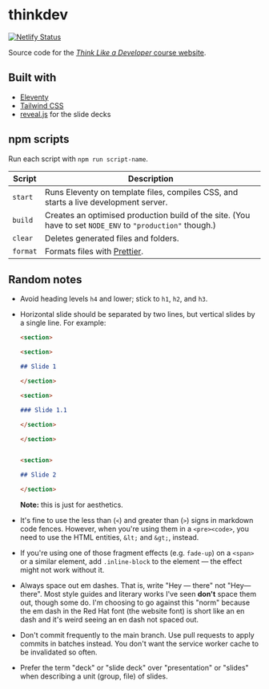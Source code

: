 # thinkdev

[![Netlify Status](https://api.netlify.com/api/v1/badges/9ddd2dd2-868a-4d60-bd4b-ea7bf90df7e8/deploy-status)](https://app.netlify.com/sites/thinkdev/deploys)

Source code for the [_Think Like a Developer_ course website](https://thinkdev.netlify.app/).

## Built with

- [Eleventy](https://www.11ty.dev/)
- [Tailwind CSS](https://tailwindcss.com/)
- [reveal.js](https://revealjs.com/) for the slide decks

## npm scripts

Run each script with `npm run script-name`.

<!-- prettier-ignore-start -->

**Script** | **Description**
-- | --
`start` | Runs Eleventy on template files, compiles CSS, and starts a live development server.
`build` | Creates an optimised production build of the site. (You have to set `NODE_ENV` to `"production"` though.)
`clear` | Deletes generated files and folders.
`format` | Formats files with [Prettier](https://prettier.io/).

<!-- prettier-ignore-end -->

## Random notes

* Avoid heading levels `h4` and lower; stick to `h1`, `h2`, and `h3`.

* Horizontal slide should be separated by two lines, but vertical slides by a single line. For example:
   ```md
   <section>

   <section>

   ## Slide 1

   </section>

   <section>

   ### Slide 1.1

   </section>

   </section>


   <section>

   ## Slide 2

   </section>
   ```
   **Note:** this is just for aesthetics.

* It's fine to use the less than (`<`) and greater than (`>`) signs in markdown code fences. However, when you're using them in a `<pre><code>`, you need to use the HTML entities, `&lt;` and `&gt;`, instead.

* If you're using one of those fragment effects (e.g. `fade-up`) on a `<span>` or a similar element, add `.inline-block` to the element &mdash; the effect might not work without it.

* Always space out em dashes. That is, write "Hey &mdash; there" not "Hey&mdash;there". Most style guides and literary works I've seen **don't** space them out, though some do. I'm choosing to go against this "norm" because the em dash in the Red Hat font (the website font) is short like an en dash and it's weird seeing an en dash not spaced out.

* Don't commit frequently to the main branch. Use pull requests to apply commits in batches instead. You don't want the service worker cache to be invalidated so often.

* Prefer the term "deck" or "slide deck" over "presentation" or "slides" when describing a unit (group, file) of slides.
